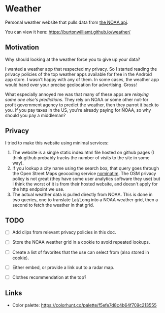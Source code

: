# Weather
Personal weather website that pulls data from [the NOAA api](https://weather-gov.github.io/api/general-faqs).

You can view it here: https://burtonwilliamt.github.io/weather/

## Motivation
Why should looking at the weather force you to give up your data?

I wanted a weather app that respected my privacy. So I started reading the
privacy policies of the top weather apps available for free in the Android app
store. I wasn't happy with any of them. In some cases, the weather app would
hand over your precise geolocation for advertising. Gross!

What especially annoyed me was that many of these apps are
*relaying some one else's predictions*. They rely on NOAA or some other not-for
profit government agency to predict the weather, then they parrot it back to
you. If you pay taxes in the US, you're already paying for NOAA, so why should
you pay a middleman?

## Privacy
I tried to make this website using minimal services:
1) The website is a single static index.html file hosted on github pages (I think github probably tracks the number of visits to the site in some way).
1) If you lookup a city name using the search box, that query goes through the Open Street Maps geocoding service [nominatim](https://nominatim.org/release-docs/develop/api/Search/). The OSM privacy policy is not great (they have some user analytics software they use) but I think the worst of it is from their hosted website, and doesn't apply for the http endpoint we use.
1) The actual weather data is pulled directly from NOAA. This is done in two queries, one to translate Lat/Long into a NOAA weather grid, then a second to fetch the weather in that grid.

## TODO
- [ ] Add clips from relevant privacy policies in this doc.
- [ ] Store the NOAA weather grid in a cookie to avoid repeated lookups.
- [ ] Create a list of favorites that the use can select from (also stored in cookie).
- [ ] Either embed, or provide a link out to a radar map.
- [ ] Clothes recommendation at the top?


## Links
* Color palette: https://colorhunt.co/palette/f5efe7d8c4b64f709c213555